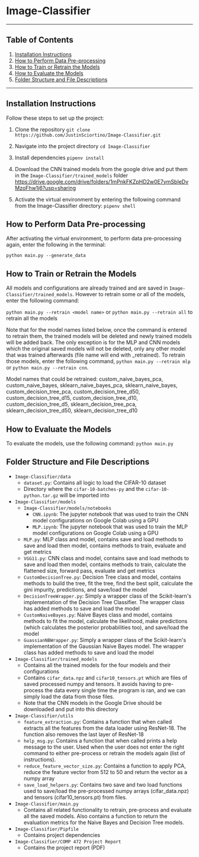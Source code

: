 # Image-Classifier

---

## **Table of Contents**
1. [Installation Instructions](#installation-instructions)
2. [How to Perform Data Pre-processing](#how-to-perform-data-pre-processing)
3. [How to Train or Retrain the Models](#how-to-train-or-retrain-the-models)
4. [How to Evaluate the Models](#how-to-evaluate-the-models)
5. [Folder Structure and File Descriptions](#folder-structure-and-file-descriptions)

---

## **Installation Instructions**
Follow these steps to set up the project:

1. Clone the repository
```git clone https://github.com/JustinSciortino/Image-Classifier.git```

2. Navigate into the project directory
```cd Image-Classifier```
3. Install dependencies
```pipenv install```

4. Download the CNN trained models from the google drive and put them in the ```Image-Classifier/trained_models``` folder
https://drive.google.com/drive/folders/1mPnkFKZpHD2w0E7ymSbIeDvMzoFhw1j6?usp=sharing

5. Activate the virtual environment by entering the following command from the Image-Classifier directory:
   ```pipenv shell```

## **How to Perform Data Pre-processing**

After activating the virtual environment, to perform data pre-processing again, enter the following in the terminal: 

```python main.py --generate_data```

## **How to Train or Retrain the Models**

All models and configurations are already trained and are saved in ```Image-Classifier/trained_models```. However to retrain some or all of the models, enter the following command:

```python main.py --retrain <model name>``` or ```python main.py --retrain all``` to retrain all the models

Note that for the model names listed below, once the command is entered to retrain them, the trained models will be deleted and newly trained models will be added back. The only exception is for the MLP and CNN models which the original saved models will not be deleted, only any other model that was trained afterwards (file name will end with _retrained). To retrain those models, enter the following command, ```python main.py --retrain mlp``` or ```python main.py --retrain cnn```.  

Model names that could be retrained: custom_naive_bayes_pca, custom_naive_bayes, sklearn_naive_bayes_pca, sklearn_naive_bayes, custom_decision_tree_pca, custom_decision_tree_d50, custom_decision_tree_d15, custom_decision_tree_d10, custom_decision_tree_d5, sklearn_decision_tree_pca, sklearn_decision_tree_d50, sklearn_decision_tree_d10

## **How to Evaluate the Models**

To evaluate the models, use the following command: ```python main.py```

## **Folder Structure and File Descriptions**
- ```Image-Classifier/data```
    - ```dataset.py```: Contains all logic to load the CIFAR-10 dataset 
    - Directory where the ```cifar-10-batches-py``` and the ```cifar-10-python.tar.gz``` will be imported into
- ```Image-Classifier/models```
    - ```Image-Classifier/models/notebooks```
        - ```CNN.ipynb```: The jupyter notebook that was used to train the CNN model configurations on Google Colab using a GPU
        - ```MLP.ipynb```: The jupyter notebook that was used to train the MLP model configurations on Google Colab using a GPU
    - ```MLP.py```: MLP class and model, contains save and load methods to save and load then model, contains methods to train, evaluate and get metrics
    - ```VGG11.py```: CNN class and model, contains save and load methods to save and load then model, contains methods to train, calculate the flattened size, forward pass, evaluate and get metrics
    - ```CustomDecisionTree.py```: Decision Tree class and model, contains methods to build the tree, fit the tree, find the best split, calculate the gini impurity, predictions, and save/load the model
    - ```DecisionTreeWrapper.py```: Simply a wrapper class of the Scikit-learn's implementation of the Decision Tree Classifier. The wrapper class has added methods to save and load the model
    - ```CustomNaiveBayes.py```: Naive Bayes class and model, contains methods to fit the model, calculate the likelihood, make predictions (which calculates the posterior probabilities too), and save/load the model
    - ```GuassianNBWrapper.py```: Simply a wrapper class of the Scikit-learn's implementation of the Gaussian Naive Bayes model. The wrapper class has added methods to save and load the model
- ```Image-Classifier/trained_models```
    - Contains all the trained models for the four models and their configurations
    - Contains ```cifar_data.npz``` and ```cifar10_tensors.pt``` which are files of saved processed numpy and tensors. It avoids having to pre-process the data every single time the program is ran, and we can simply load the data from those files. 
    - Note that the CNN models in the Google Drive should be downloaded and put into this directory
- ```Image-Classifier/utils```
    - ```feature_extraction.py```: Contains a function that when called extracts all the features from the data loader using ResNet-18. The function also removes the last layer of ResNet-18
    - ```help_msg.py```: Contains a function that when called prints a help message to the user. Used when the user does not enter the right command to either pre-process or retrain the models again (list of instructions). 
    - ```reduce_feature_vector_size.py```: Contains a function to apply PCA, reduce the feature vector from 512 to 50 and return the vector as a numpy array
    - ```save_load_helpers.py```: Contains two save and two load functions used to save/load the pre-processed numpy arrays (cifar_data.npz) and tensors (cifar10_tensors.pt) from files. 
- ```Image-Classifier/main.py```
    - Contains all related functionality to retrain, pre-process and evaluate all the saved models. Also contains a function to return the evaluation metrics for the Naive Bayes and Decision Tree models. 
- ```Image-Classifier/Pipfile```
    - Contains project dependencies
- ```Image-Classifier/COMP 472 Project Report```
    - Contains the project report (PDF)
